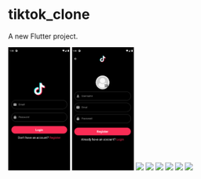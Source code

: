 # tiktok_clone

A new Flutter project.


<p float="left">
  <img src="https://github.com/ElifYu/TikTok-Clone/blob/main/assets/image10.png" width="25%"/>
  <img src="https://github.com/ElifYu/TikTok-Clone/blob/main/assets/image6.png" width="25%"/>
  <img src="https://github.com/ElifYu/TikTok-Clone/blob/main/assets/image4.png" width="25%"/>
   <img src="https://github.com/ElifYu/TikTok-Clone/blob/main/assets/image11.png" width="25%"/>
   <img src="https://github.com/ElifYu/TikTok-Clone/blob/main/assets/image2.png" width="25%"/>
    <img src="https://github.com/ElifYu/TikTok-Clone/blob/main/assets/image1.png" width="25%"/>
     <img src="https://github.com/ElifYu/TikTok-Clone/blob/main/assets/image7.png" width="25%"/>
      <img src="https://github.com/ElifYu/TikTok-Clone/blob/main/assets/image1.png" width="25%"/>
</p>
